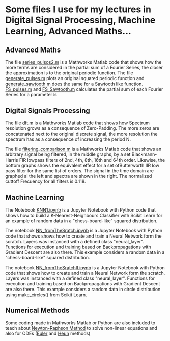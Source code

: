 # Some files I use for my lectures in Digital Signal Processing, Machine Learning, Advanced Maths...

## Advanced Maths

The file [series_pulsos2.m](https://github.com/ArnaldoMatute/Let-s-Learn/blob/master/series_pulsos2.m) is a Mathworks Matlab code that shows how the more terms are considered in the partial sum of a Fourier Series, the closer the approximation is to the original periodic function. The file [generate_pulses.m](https://github.com/ArnaldoMatute/Let-s-Learn/blob/master/generate_pulses.m) plots an original squared periodic function and [generate_sawtooth.m](https://github.com/ArnaldoMatute/Let-s-Learn/blob/master/generate_sawtooth.m) does the same for a Sawtooth like function. [FS_pulses.m](https://github.com/ArnaldoMatute/Let-s-Learn/blob/master/FS_pulse.m) and [FS_Sawtooth.m](https://github.com/ArnaldoMatute/Let-s-Learn/blob/master/FS_sawtooth.m) calculates the partial sum of each Fourier Series for a parameter `N`.   

## Digital Signals Processing 

The file [dft.m](https://github.com/ArnaldoMatute/Let-s-Learn/blob/master/dft.m) is a Mathworks Matlab code that shows how Spectrum resolution grows as a consequence of Zero-Padding. The more zeros are concatenated next to the original discrete signal, the more resolution the spectrum has as a consequence of increasing the period N.

The file [filtering_comparison.m](https://github.com/ArnaldoMatute/Let-s-Learn/blob/master/filtering_comparison.m) is a Mathworks Matlab code that shows an arbitrary signal being filtered, in the middle graphs, by a set Blackmann-Harris FIR lowpass filters of 2nd, 4th, 8th, 16th and 64th order. Likewise, the bottom graphs shows the  equivalent effect for a set ofButterworth IIR low pass filter for the same list of orders. The signal in the time domain are graphed al the left and spectra are shown in the right. The normalized cuttoff Frecuency for all filters is 0.118.  

## Machine Learning 
The Notebook [KNN1.ipynb](https://github.com/ArnaldoMatute/Let-s-Learn/blob/master/KNN1.ipynb) is a Jupyter Notebook with Python code that shows how to build a K-Nearest-Neighbours Classifier with Scikit Learn for an example of random data in a "chess-board-like" squared distribution. 

The notebook [NN_fromTheSratch.ipynb](https://github.com/ArnaldoMatute/Let-s-Learn/blob/master/NN_FromTheScratch.ipynb) is a Jupyter Notebook with Python code that shows shows how to create and train a Neural Network form the scratch. Layers was instanced with a defined class "neural_layer". Functions for execution and training based on Backpropagations with Gradient Descent are also there. This example considers a random data in a "chess-board-like" squared distribution.

The notebook [NN_fromTheSratchII.ipynb](https://github.com/ArnaldoMatute/Let-s-Learn/blob/master/NN_FromTheScratchII.ipynb) is a Jupyter Notebook with Python code that shows how to create and train a Neural Network form the scratch. Layers was instanced with a defined class "neural_layer".  Functions for execution and training based on Backpropagations with Gradient Descent are also there. This example considers a random data in circle distribution using make_circles() from Scikit Learn.

## Numerical Methods

Some coding made in Mathworks Matlab or Python are also included to teach about [Newton-Raphson Method](https://github.com/ArnaldoMatute/Let-s-Learn/blob/master/NR.py) to solve non-linear equations and also for ODEs ([Euler](https://github.com/ArnaldoMatute/Let-s-Learn/blob/master/euler_2nd_Order.py) and [Heun](https://github.com/ArnaldoMatute/Let-s-Learn/blob/master/HEUN_METHOD_2_ORDER.m) methods)
